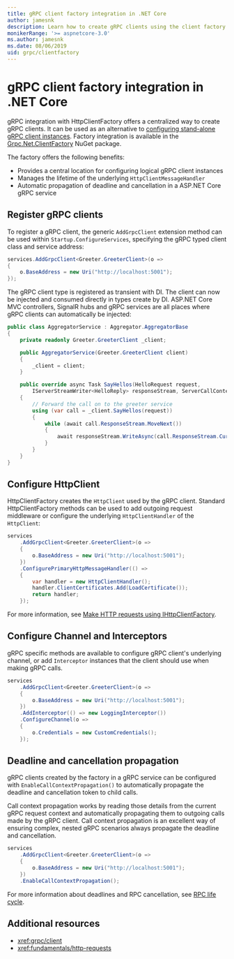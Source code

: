 ```yaml
---
title: gRPC client factory integration in .NET Core
author: jamesnk
description: Learn how to create gRPC clients using the client factory.
monikerRange: '>= aspnetcore-3.0'
ms.author: jamesnk
ms.date: 08/06/2019
uid: grpc/clientfactory
---
```

# gRPC client factory integration in .NET Core

gRPC integration with HttpClientFactory offers a centralized way to create gRPC clients. It can be used as an alternative to [configuring stand-alone gRPC client instances](xref:grpc/client). Factory integration is available in the [Grpc.Net.ClientFactory](https://www.nuget.org/packages/Grpc.Net.ClientFactory) NuGet package.

The factory offers the following benefits:

* Provides a central location for configuring logical gRPC client instances
* Manages the lifetime of the underlying `HttpClientMessageHandler`
* Automatic propagation of deadline and cancellation in a ASP.NET Core gRPC service

## Register gRPC clients

To register a gRPC client, the generic `AddGrpcClient` extension method can be used within `Startup.ConfigureServices`, specifying the gRPC typed client class and service address:

```csharp
services.AddGrpcClient<Greeter.GreeterClient>(o =>
{
    o.BaseAddress = new Uri("http://localhost:5001");
});
```

The gRPC client type is registered as transient with DI. The client can now be injected and consumed directly in types create by DI. ASP.NET Core MVC controllers, SignalR hubs and gRPC services are all places where gRPC clients can automatically be injected:

```csharp
public class AggregatorService : Aggregator.AggregatorBase
{
    private readonly Greeter.GreeterClient _client;

    public AggregatorService(Greeter.GreeterClient client)
    {
        _client = client;
    }

    public override async Task SayHellos(HelloRequest request,
        IServerStreamWriter<HelloReply> responseStream, ServerCallContext context)
    {
        // Forward the call on to the greeter service
        using (var call = _client.SayHellos(request))
        {
            while (await call.ResponseStream.MoveNext())
            {
                await responseStream.WriteAsync(call.ResponseStream.Current);
            }
        }
    }
}
```

## Configure HttpClient

HttpClientFactory creates the `HttpClient` used by the gRPC client. Standard HttpClientFactory methods can be used to add outgoing request middleware or configure the underlying `HttpClientHandler` of the `HttpClient`:

```csharp
services
    .AddGrpcClient<Greeter.GreeterClient>(o =>
    {
        o.BaseAddress = new Uri("http://localhost:5001");
    })
    .ConfigurePrimaryHttpMessageHandler(() =>
    {
        var handler = new HttpClientHandler();
        handler.ClientCertificates.Add(LoadCertificate());
        return handler;
    });
```

For more information, see [Make HTTP requests using IHttpClientFactory](fundamentals/http-requests).

## Configure Channel and Interceptors

gRPC specific methods are available to configure gRPC client's underlying channel, or add `Interceptor` instances that the client should use when making gRPC calls.

```csharp
services
    .AddGrpcClient<Greeter.GreeterClient>(o =>
    {
        o.BaseAddress = new Uri("http://localhost:5001");
    })
    .AddInterceptor(() => new LoggingInterceptor())
    .ConfigureChannel(o =>
    {
        o.Credentials = new CustomCredentials();
    });
```

## Deadline and cancellation propagation

gRPC clients created by the factory in a gRPC service can be configured with `EnableCallContextPropagation()` to automatically propagate the deadline and cancellation token to child calls.

Call context propagation works by reading those details from the current gRPC request context and automatically propagating them to outgoing calls made by the gRPC client. Call context propagation is an excellent way of ensuring complex, nested gRPC scenarios always propagate the deadline and cancellation.

```csharp
services
    .AddGrpcClient<Greeter.GreeterClient>(o =>
    {
        o.BaseAddress = new Uri("http://localhost:5001");
    })
    .EnableCallContextPropagation();
```

For more information about deadlines and RPC cancellation, see [RPC life cycle](https://www.grpc.io/docs/guides/concepts/#rpc-life-cycle).

## Additional resources

* <xref:grpc/client>
* <xref:fundamentals/http-requests>
